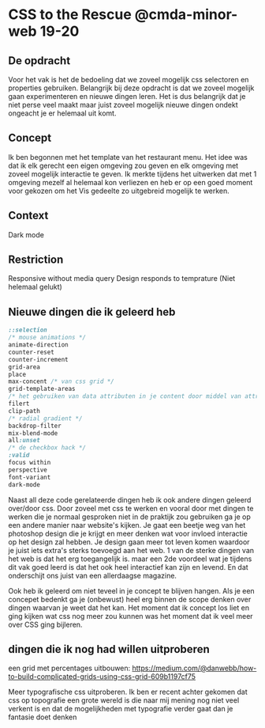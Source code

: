 # CSS to the Rescue @cmda-minor-web 19-20

## De opdracht
Voor het vak is het de bedoeling dat we zoveel mogelijk css selectoren en properties gebruiken. Belangrijk bij deze opdracht is dat we zoveel mogelijk gaan experimenteren en nieuwe dingen leren. Het is dus belangrijk dat je niet perse veel maakt maar juist zoveel mogelijk nieuwe dingen ondekt ongeacht je er helemaal uit komt.

## Concept
Ik ben begonnen met het template van het restaurant menu. Het idee was dat ik elk gerecht een eigen omgeving zou geven en elk omgeving met zoveel mogelijk interactie te geven. Ik merkte tijdens het uitwerken dat met 1 omgeving mezelf al helemaal kon verliezen en heb er op een goed moment voor gekozen om het Vis gedeelte zo uitgebreid mogelijk te werken.

## Context
Dark mode

## Restriction
Responsive without media query
Design responds to temprature (Niet helemaal gelukt) 

## Nieuwe dingen die ik geleerd heb

```css
::selection
/* mouse animations */
animate-direction
counter-reset
counter-increment
grid-area
place
max-concent /* van css grid */
grid-template-areas
/* het gebruiken van data attributen in je content door middel van attr() */
filert
clip-path
/* radial gradient */
backdrop-filter
mix-blend-mode
all:unset
/* de checkbox hack */
:valid
focus within
perspective
font-variant
dark-mode
```
Naast all deze code gerelateerde dingen heb ik ook andere dingen geleerd over/door css.
Door zoveel met css te werken en vooral door met dingen te werken die je normaal gesproken niet in de praktijk zou gebruiken ga je op een andere manier naar website's kijken. Je gaat een beetje weg van het photoshop design die je krijgt en meer denken wat voor invloed interactie op het design zal hebben. Je design gaan meer tot leven komen waardoor je juist iets extra's sterks toevoegd aan het web. 1 van de sterke dingen van het web is dat het erg toegangelijk is. maar een 2de voordeel wat je tijdens dit vak goed leerd is dat het ook heel interactief kan zijn en levend. En dat onderschijt ons juist van een allerdaagse magazine.

Ook heb ik geleerd om niet teveel in je concept te blijven hangen. Als je een concepet bedenkt ga je (onbewust) heel erg binnen de scope denken over dingen waarvan je weet dat het kan. Het moment dat ik concept los liet en ging kijken wat css nog meer zou kunnen was het moment dat ik veel meer over CSS ging bijleren.


## dingen die ik nog had willen uitproberen
een grid met percentages uitbouwen: https://medium.com/@danwebb/how-to-build-complicated-grids-using-css-grid-609b1197cf75 

Meer typografische css uitproberen. Ik ben er recent achter gekomen dat css op topografie een grote wereld is die naar mij mening nog niet veel verkent is en dat de mogelijkheden met typografie verder gaat dan je fantasie doet denken
